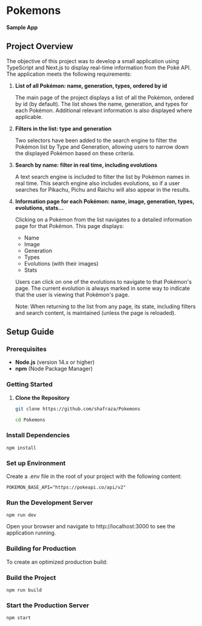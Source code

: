 # Pokemons

**Sample App**

## Project Overview

The objective of this project was to develop a small application using TypeScript and Next.js to display real-time information from the Poké API. The application meets the following requirements:

1. **List of all Pokémon: name, generation, types, ordered by id**

   The main page of the project displays a list of all the Pokémon, ordered by id (by default). The list shows the name, generation, and types for each Pokémon. Additional relevant information is also displayed where applicable.

2. **Filters in the list: type and generation**

   Two selectors have been added to the search engine to filter the Pokémon list by Type and Generation, allowing users to narrow down the displayed Pokémon based on these criteria.

3. **Search by name: filter in real time, including evolutions**

   A text search engine is included to filter the list by Pokémon names in real time. This search engine also includes evolutions, so if a user searches for Pikachu, Pichu and Raichu will also appear in the results.

4. **Information page for each Pokémon: name, image, generation, types, evolutions, stats...**

   Clicking on a Pokémon from the list navigates to a detailed information page for that Pokémon. This page displays:
   - Name
   - Image
   - Generation
   - Types
   - Evolutions (with their images)
   - Stats

   Users can click on one of the evolutions to navigate to that Pokémon's page. The current evolution is always marked in some way to indicate that the user is viewing that Pokémon's page.

   Note: When returning to the list from any page, its state, including filters and search content, is maintained (unless the page is reloaded).

## Setup Guide

### Prerequisites

- **Node.js** (version 14.x or higher)
- **npm** (Node Package Manager)

### Getting Started

1. **Clone the Repository**

   ```bash
   git clone https://github.com/shafraza/Pokemons

   cd Pokemons

### Install Dependencies

    npm install

### Set up Environment 

Create a .env file in the root of your project with the following content:

    POKEMON_BASE_API="https://pokeapi.co/api/v2"

### Run the Development Server

    npm run dev

Open your browser and navigate to http://localhost:3000 to see the application running.

### Building for Production

To create an optimized production build:

### Build the Project

    npm run build

### Start the Production Server

    npm start
